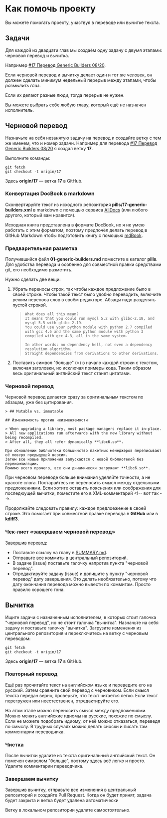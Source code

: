 # Как помочь проекту

Вы можете помогать проекту, участвуя в переводе или вычитке текста.

## Задачи

Для каждой из двадцати глав мы создаём одну задачу с двумя этапами: черновой перевод и вычитка.

Например [#17 Перевод Generic Builders 08/20](https://github.com/nix-pills-ru/nix-pills-ru.github.io/issues/17).

Если черновой перевод и вычитку делает один и тот же человек, он должен сделать минимум недельный перерыв между этапами, чтобы *размылить глаз*.

Если их делают разные люди, тогда перерыв не нужен.

Вы можете выбрать себе любую главу, который ещё не назначен исполнитель.

## Черновой перевод

Назначьте на себя незанятую задачу на перевод и создайте ветку с тем же именем, что и номер задачи.
Например для перевода [#17 Перевод Generic Builders 08/20](https://github.com/nix-pills-ru/nix-pills-ru.github.io/issues/17) я создал ветку **17**.

Выполните команды:

```shell
git fetch
git checkout -t origin/17
```

Здесь **origin/17** — ветка **17** в GitHub.

### Конвертация DocBook в markdown

Сконвертируйте текст из исходного репозитория **pills/17-generic-builders.xml** в markdown с помощью сервиса [AllDocs](https://alldocs.app/convert-docbook-to-markdown) (или любого другого, который вам нравится).

Исходная книга представлена в формате DocBook, но я не умею работать с этим форматом, поэтому предпочёл делать перевод в GitHub Markdown чтобы подготовить книгу с помощью [mdBook](https://github.com/rust-lang/mdBook).

### Предварительная разметка

Получившийся файл **01-generic-builders.md** поместите в каталог **pills**.
Для удобства перевода и особенно для совместной правки средствами git, его необходимо разметить.

Нужно сделать две вещи:

1. Убрать переносы строк, так чтобы каждое предложение было в своей строке.
   Чтобы такой текст было удобно переводить, включите режим переноса слов в своём редакторе. Абзацы надо разделять пустой строкой.

   > ```text
   > What does all this mean?
   > It means that you could run mysql 5.2 with glibc-2.18, and mysql 5.5 with glibc-2.19.
   > You could use your python module with python 2.7 compiled with gcc 4.6 and the same python module with python 3 compiled with gcc 4.8, all in the same system.
   >
   > In other words: no dependency hell, not even a dependency resolution algorithm.
   > Straight dependencies from derivations to other derivations.
   > ```

1. Поставить символ "больше" (&gt;) в начало каждой строки с текстом, включая заголовки, но исключая примеры кода.
   Таким образом весь оригинальный английский текст станет цитатами.

### Черновой перевод

Черновой перевод делается сразу за оригинальным текстом по абзацам, уже без цитирования.

```text
> ## Mutable vs. immutable

## Изменяемость против неизменяемости

> When upgrading a library, most package managers replace it in-place.
> All new applications run afterwards with the new library without being recompiled.
> After all, they all refer dynamically **libc6.so**.

При обновлении библиотеки большинство пакетных менеджеров переписывают её поверх предыдущей версии.
Затем все новые приложения запускаются с новой библиотекой без перекомпиляции.
Помимо всего прочего, все они динамически загружают **libc6.so**.
```

При черновом переводе больше внимания уделяйте точности, а не красоте слога.
Постарайтесь не переносить смысл между отдельными предложениями.
Если хотите оставить пояснения или соображения для последюущей вычитки, поместите его в XML-комментарий \<\!-- вот так -->.

Продолжайте следовать правилу: каждое предлоежение в своей строке. Это помогает при совместной правке перевода в **GitHub** или в **kdiff3**.

### Чек-лист «завершаем черновой перевод»

Завершив перевод:
* Поставьте ссылку на главу в [SUMMARY.md](src/SUMMARY.md).
* Отправьте все коммиты в центральный репозиторий.
* В задаче (issue) поставьте галочку напротив пункта "черновой перевод".
* Отредактируйте задачу (issue) и допишите у пункту "черновой перевод" дату завершения.
  Это делать необязательно, потому что дату окончания перевода можно вывести по коммитам.
  Просто правило хорошего тона.

## Вычитка

Ищите задачи с назначенным исполнителем, в которых стоит галочка "черновой перевод", но не стоит галочка "вычитка".
Назначьте на себя задачу и поставьте галочку "вычитка".
Загрузите изменения из центрального репозитория и переключитесь на ветку с черновым переводом:

```shell
git fetch
git checkout -t origin/17
```

Здесь **origin/17** — ветка **17** в GitHub.

### Повторный перевод

Ещё раз прочитайте текст на английском языке и переведите его на русский.
Затем сравните свой перевод с черновиком.
Если смысл текста передан верно, проверьте, что текст читается легко.
Если текст перегружен или неестественен, отредактируйте его.

На этом этапе можно переносить смысл между предложениями.
Можно менять английские идиомы на русские, похожие по смыслу.
Если не можете подобрать идиому, от неё можно отказаться, переведя по смыслу.
В трудных случаях можно делать сноски и писать там комментарии переводчика.

### Чистка

После вычитки удалите из текста оригинальный английский текст.
Он помечен символом "больше", поэтому здесь всё легко и просто.
Удалите комментарии переводчика.

### Завершаем вычитку

Завершив вычитку, отправьте все изменения в центральный репозиторий и создайте Pull Request.
Когда он будет принят, задача будет закрыта и ветка будет удалена автоматически

Ветку в локальном репозитории удалите самостоятельно.